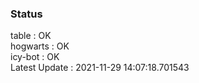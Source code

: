 ### Status


table : OK  
hogwarts : OK  
icy-bot : OK  
Latest Update : 2021-11-29 14:07:18.701543
